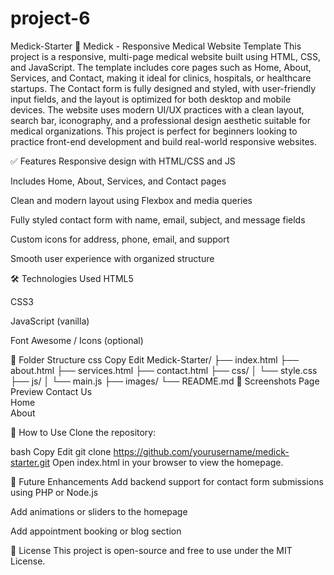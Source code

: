 # project-6
Medick-Starter
🏥 Medick - Responsive Medical Website Template
This project is a responsive, multi-page medical website built using HTML, CSS, and JavaScript. The template includes core pages such as Home, About, Services, and Contact, making it ideal for clinics, hospitals, or healthcare startups. The Contact form is fully designed and styled, with user-friendly input fields, and the layout is optimized for both desktop and mobile devices. The website uses modern UI/UX practices with a clean layout, search bar, iconography, and a professional design aesthetic suitable for medical organizations. This project is perfect for beginners looking to practice front-end development and build real-world responsive websites.

✅ Features
Responsive design with HTML/CSS and JS

Includes Home, About, Services, and Contact pages

Clean and modern layout using Flexbox and media queries

Fully styled contact form with name, email, subject, and message fields

Custom icons for address, phone, email, and support

Smooth user experience with organized structure

🛠 Technologies Used
HTML5

CSS3

JavaScript (vanilla)

Font Awesome / Icons (optional)

📂 Folder Structure
css
Copy
Edit
Medick-Starter/
├── index.html
├── about.html
├── services.html
├── contact.html
├── css/
│   └── style.css
├── js/
│   └── main.js
├── images/
└── README.md
📸 Screenshots
Page	Preview
Contact Us	
Home	
About	

📌 How to Use
Clone the repository:

bash
Copy
Edit
git clone https://github.com/yourusername/medick-starter.git
Open index.html in your browser to view the homepage.

🚀 Future Enhancements
Add backend support for contact form submissions using PHP or Node.js

Add animations or sliders to the homepage

Add appointment booking or blog section

📄 License
This project is open-source and free to use under the MIT License.
